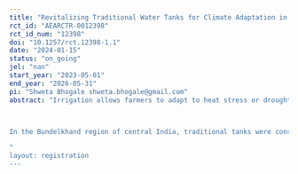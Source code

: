 ```yaml
---
title: "Revitalizing Traditional Water Tanks for Climate Adaptation in India"
rct_id: "AEARCTR-0012398"
rct_id_num: "12398"
doi: "10.1257/rct.12398-1.1"
date: "2024-01-15"
status: "on_going"
jel: "nan"
start_year: "2023-05-01"
end_year: "2026-05-31"
pi: "Shweta Bhogale shweta.bhogale@gmail.com"
abstract: "Irrigation allows farmers to adapt to heat stress or droughts. However, the threat of groundwater depletion and uneven access to irrigation make it an incomplete adaptation response. This project assesses how public goods, like water reservoirs that enhance widespread irrigation access through collecting and storing rainwater, can facilitate climate adaptation. We test the effectiveness of such tanks by studying the constraints they face from farmers' irrigation responses and other input markets like water and labor. 

In the Bundelkhand region of central India, traditional tanks were constructed centuries ago to store rainwater for irrigation during the next dry season. The tanks have accumulated silt over time reducing their capacity and ability to source water in the dry season. Our intervention will deepen these tanks to improve their volume and facilitate underground drainage of harvested water. Farmers can access this water directly from the tank through pumps or increased water levels in their wells. This intervention could either equip farmers with the necessary irrigation to improve their productivity and mitigate the negative effects of climate shocks, or, it could lead farmers to undo the positive effects of the tank by disproportionately increasing water extraction as a response to the increased water supply. The effects of the tank may also be susceptible to "elite capture" through large farmers using costly equipment to monopolize the resource in the local water market. Therefore, we also evaluate how an individually targeted intervention like training on conservative and climate-robust agriculture affects the resilience, productivity, and efficiency of groundwater use. Our design tests the extent to which the training can substitute or complement the tank renovation intervention. Last, we will measure how the tank affects labor supply and demand on the farms and whether this is likely to moderate the effects of the intervention on climate adaptation.
"
layout: registration
---
```


